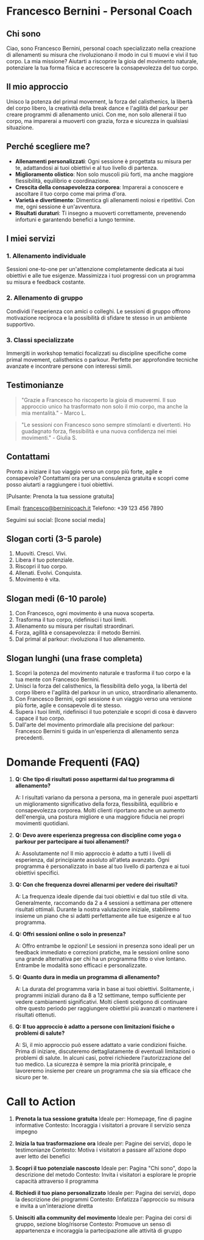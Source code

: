 # Francesco Bernini - Personal Coach

## Chi sono

Ciao, sono Francesco Bernini, personal coach specializzato nella creazione di allenamenti su misura che rivoluzionano il modo in cui ti muovi e vivi il tuo corpo. La mia missione? Aiutarti a riscoprire la gioia del movimento naturale, potenziare la tua forma fisica e accrescere la consapevolezza del tuo corpo.

## Il mio approccio

Unisco la potenza del primal movement, la forza del calisthenics, la libertà del corpo libero, la creatività della break dance e l'agilità del parkour per creare programmi di allenamento unici. Con me, non solo allenerai il tuo corpo, ma imparerai a muoverti con grazia, forza e sicurezza in qualsiasi situazione.

## Perché scegliere me?

- **Allenamenti personalizzati**: Ogni sessione è progettata su misura per te, adattandosi ai tuoi obiettivi e al tuo livello di partenza.
- **Miglioramento olistico**: Non solo muscoli più forti, ma anche maggiore flessibilità, equilibrio e coordinazione.
- **Crescita della consapevolezza corporea**: Imparerai a conoscere e ascoltare il tuo corpo come mai prima d'ora.
- **Varietà e divertimento**: Dimentica gli allenamenti noiosi e ripetitivi. Con me, ogni sessione è un'avventura.
- **Risultati duraturi**: Ti insegno a muoverti correttamente, prevenendo infortuni e garantendo benefici a lungo termine.

## I miei servizi

### 1. Allenamento individuale
Sessioni one-to-one per un'attenzione completamente dedicata ai tuoi obiettivi e alle tue esigenze. Massimizza i tuoi progressi con un programma su misura e feedback costante.

### 2. Allenamento di gruppo
Condividi l'esperienza con amici o colleghi. Le sessioni di gruppo offrono motivazione reciproca e la possibilità di sfidare te stesso in un ambiente supportivo.

### 3. Classi specializzate
Immergiti in workshop tematici focalizzati su discipline specifiche come primal movement, calisthenics o parkour. Perfette per approfondire tecniche avanzate e incontrare persone con interessi simili.

## Testimonianze

> "Grazie a Francesco ho riscoperto la gioia di muovermi. Il suo approccio unico ha trasformato non solo il mio corpo, ma anche la mia mentalità." - Marco L.

> "Le sessioni con Francesco sono sempre stimolanti e divertenti. Ho guadagnato forza, flessibilità e una nuova confidenza nei miei movimenti." - Giulia S.

## Contattami

Pronto a iniziare il tuo viaggio verso un corpo più forte, agile e consapevole? Contattami ora per una consulenza gratuita e scopri come posso aiutarti a raggiungere i tuoi obiettivi.

[Pulsante: Prenota la tua sessione gratuita]

Email: francesco@berninicoach.it
Telefono: +39 123 456 7890

Seguimi sui social:
[Icone social media]

## Slogan corti (3-5 parole)

1. Muoviti. Cresci. Vivi.
2. Libera il tuo potenziale.
3. Riscopri il tuo corpo.
4. Allenati. Evolvi. Conquista.
5. Movimento è vita.

## Slogan medi (6-10 parole)

1. Con Francesco, ogni movimento è una nuova scoperta.
2. Trasforma il tuo corpo, ridefinisci i tuoi limiti.
3. Allenamento su misura per risultati straordinari.
4. Forza, agilità e consapevolezza: il metodo Bernini.
5. Dal primal al parkour: rivoluziona il tuo allenamento.

## Slogan lunghi (una frase completa)

1. Scopri la potenza del movimento naturale e trasforma il tuo corpo e la tua mente con Francesco Bernini.
2. Unisci la forza del calisthenics, la flessibilità dello yoga, la libertà del corpo libero e l'agilità del parkour in un unico, straordinario allenamento.
3. Con Francesco Bernini, ogni sessione è un viaggio verso una versione più forte, agile e consapevole di te stesso.
4. Supera i tuoi limiti, ridefinisci il tuo potenziale e scopri di cosa è davvero capace il tuo corpo.
5. Dall'arte del movimento primordiale alla precisione del parkour: Francesco Bernini ti guida in un'esperienza di allenamento senza precedenti.
# Domande Frequenti (FAQ)

1. **Q: Che tipo di risultati posso aspettarmi dal tuo programma di allenamento?**

   A: I risultati variano da persona a persona, ma in generale puoi aspettarti un miglioramento significativo della forza, flessibilità, equilibrio e consapevolezza corporea. Molti clienti riportano anche un aumento dell'energia, una postura migliore e una maggiore fiducia nei propri movimenti quotidiani.

2. **Q: Devo avere esperienza pregressa con discipline come yoga o parkour per partecipare ai tuoi allenamenti?**

   A: Assolutamente no! Il mio approccio è adatto a tutti i livelli di esperienza, dal principiante assoluto all'atleta avanzato. Ogni programma è personalizzato in base al tuo livello di partenza e ai tuoi obiettivi specifici.

3. **Q: Con che frequenza dovrei allenarmi per vedere dei risultati?**

   A: La frequenza ideale dipende dai tuoi obiettivi e dal tuo stile di vita. Generalmente, raccomando da 2 a 4 sessioni a settimana per ottenere risultati ottimali. Durante la nostra valutazione iniziale, stabiliremo insieme un piano che si adatti perfettamente alle tue esigenze e al tuo programma.

4. **Q: Offri sessioni online o solo in presenza?**

   A: Offro entrambe le opzioni! Le sessioni in presenza sono ideali per un feedback immediato e correzioni pratiche, ma le sessioni online sono una grande alternativa per chi ha un programma fitto o vive lontano. Entrambe le modalità sono efficaci e personalizzate.

5. **Q: Quanto dura in media un programma di allenamento?**

   A: La durata del programma varia in base ai tuoi obiettivi. Solitamente, i programmi iniziali durano da 8 a 12 settimane, tempo sufficiente per vedere cambiamenti significativi. Molti clienti scelgono di continuare oltre questo periodo per raggiungere obiettivi più avanzati o mantenere i risultati ottenuti.

6. **Q: Il tuo approccio è adatto a persone con limitazioni fisiche o problemi di salute?**

   A: Sì, il mio approccio può essere adattato a varie condizioni fisiche. Prima di iniziare, discuteremo dettagliatamente di eventuali limitazioni o problemi di salute. In alcuni casi, potrei richiedere l'autorizzazione del tuo medico. La sicurezza è sempre la mia priorità principale, e lavoreremo insieme per creare un programma che sia sia efficace che sicuro per te.

# Call to Action

1. **Prenota la tua sessione gratuita**
   Ideale per: Homepage, fine di pagine informative
   Contesto: Incoraggia i visitatori a provare il servizio senza impegno

2. **Inizia la tua trasformazione ora**
   Ideale per: Pagine dei servizi, dopo le testimonianze
   Contesto: Motiva i visitatori a passare all'azione dopo aver letto dei benefici

3. **Scopri il tuo potenziale nascosto**
   Ideale per: Pagina "Chi sono", dopo la descrizione del metodo
   Contesto: Invita i visitatori a esplorare le proprie capacità attraverso il programma

4. **Richiedi il tuo piano personalizzato**
   Ideale per: Pagina dei servizi, dopo la descrizione dei programmi
   Contesto: Enfatizza l'approccio su misura e invita a un'interazione diretta

5. **Unisciti alla community del movimento**
   Ideale per: Pagina dei corsi di gruppo, sezione blog/risorse
   Contesto: Promuove un senso di appartenenza e incoraggia la partecipazione alle attività di gruppo